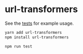 # url-transformers

See the [tests] for example usage.

```sh
yarn add url-transformers
npm install url-transformers
```

```
npm run test
```

[tests]: ./src/tests.ts

